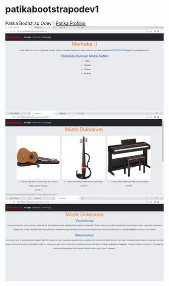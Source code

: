# patikabootstrapodev1
Patika Bootstrap Odev 1
[Patika Profilim](https://app.patika.dev/bcu)
![odev resmi](https://github.com/cryptobcu/patikabootstrapodev1/blob/main/bootstrapodev1/index.png)
![odev resmi](https://github.com/cryptobcu/patikabootstrapodev1/blob/main/bootstrapodev1/urunler.png)
![odev resmi](https://github.com/cryptobcu/patikabootstrapodev1/blob/main/bootstrapodev1/hakkımız.png)

